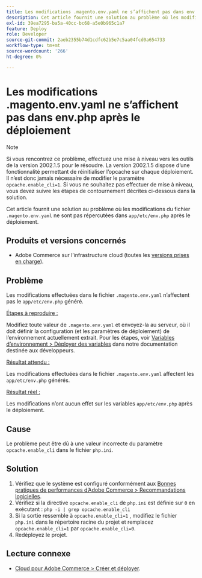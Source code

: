 ```yaml
---
title: Les modifications .magento.env.yaml ne s’affichent pas dans env.php après le déploiement
description: Cet article fournit une solution au problème où les modifications du fichier .magento.env.yaml ne sont pas répercutées dans app/etc/env.php après le déploiement.
exl-id: 39ea7295-ba5a-40cc-bc68-a5e0b965c1a7
feature: Deploy
role: Developer
source-git-commit: 2aeb2355b74d1cdfc62b5e7c5aa04fcd0a654733
workflow-type: tm+mt
source-wordcount: '266'
ht-degree: 0%

---
```


# Les modifications .magento.env.yaml ne s’affichent pas dans env.php après le déploiement

>[!NOTE]
>
>Si vous rencontrez ce problème, effectuez une mise à niveau vers les outils de la version 2002.1.5 pour le résoudre. La version 2002.1.5 dispose d’une fonctionnalité permettant de réinitialiser l’opcache sur chaque déploiement. Il n’est donc jamais nécessaire de modifier le paramètre `opcache.enable_cli=1`. Si vous ne souhaitez pas effectuer de mise à niveau, vous devez suivre les étapes de contournement décrites ci-dessous dans la solution.

Cet article fournit une solution au problème où les modifications du fichier `.magento.env.yaml` ne sont pas répercutées dans `app/etc/env.php` après le déploiement.

## Produits et versions concernés

* Adobe Commerce sur l’infrastructure cloud (toutes les [versions prises en charge](https://magento.com/sites/default/files/magento-software-lifecycle-policy.pdf)).

## Problème

Les modifications effectuées dans le fichier `.magento.env.yaml` n’affectent pas le `app/etc/env.php` généré.

<u>Étapes à reproduire :</u>

Modifiez toute valeur de `.magento.env.yaml` et envoyez-la au serveur, où il doit définir la configuration (et les paramètres de déploiement) de l’environnement actuellement extrait. Pour les étapes, voir [Variables d’environnement > Déployer des variables](https://experienceleague.adobe.com/fr/docs/commerce-cloud-service/user-guide/configure/env/stage/variables-deploy) dans notre documentation destinée aux développeurs.

<u>Résultat attendu :</u>

Les modifications effectuées dans le fichier `.magento.env.yaml` affectent les `app/etc/env.php` générés.

<u>Résultat réel :</u>

Les modifications n’ont aucun effet sur les variables `app/etc/env.php` après le déploiement.

## Cause

Le problème peut être dû à une valeur incorrecte du paramètre `opcache.enable_cli` dans le fichier `php.ini`.

## Solution

1. Vérifiez que le système est configuré conformément aux [Bonnes pratiques de performances d’Adobe Commerce > Recommandations logicielles](https://experienceleague.adobe.com/fr/docs/commerce-operations/performance-best-practices/software).
1. Vérifiez si la directive `opcache.enable_cli` de `php.ini` est définie sur `0` en exécutant : `php -i | grep opcache.enable_cli`
1. Si la sortie ressemble à `opcache.enable_cli=1` , modifiez le fichier `php.ini` dans le répertoire racine du projet et remplacez `opcache.enable_cli=1` par `opcache.enable_cli=0`.
1. Redéployez le projet.

## Lecture connexe

* [Cloud pour Adobe Commerce > Créer et déployer](https://experienceleague.adobe.com/fr/docs/commerce-cloud-service/user-guide/configure/env/configure-env-yaml).
